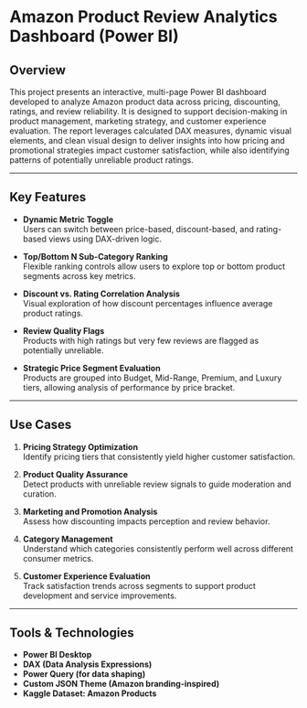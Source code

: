 # Amazon Product Review Analytics Dashboard (Power BI)

## Overview
This project presents an interactive, multi-page Power BI dashboard developed to analyze Amazon product data across pricing, discounting, ratings, and review reliability. It is designed to support decision-making in product management, marketing strategy, and customer experience evaluation.
The report leverages calculated DAX measures, dynamic visual elements, and clean visual design to deliver insights into how pricing and promotional strategies impact customer satisfaction, while also identifying patterns of potentially unreliable product ratings.

---

## Key Features

- **Dynamic Metric Toggle**  
  Users can switch between price-based, discount-based, and rating-based views using DAX-driven logic.

- **Top/Bottom N Sub-Category Ranking**  
  Flexible ranking controls allow users to explore top or bottom product segments across key metrics.

- **Discount vs. Rating Correlation Analysis**  
  Visual exploration of how discount percentages influence average product ratings.

- **Review Quality Flags**  
  Products with high ratings but very few reviews are flagged as potentially unreliable.

- **Strategic Price Segment Evaluation**  
  Products are grouped into Budget, Mid-Range, Premium, and Luxury tiers, allowing analysis of performance by price bracket.

---

## Use Cases

1. **Pricing Strategy Optimization**  
   Identify pricing tiers that consistently yield higher customer satisfaction.

2. **Product Quality Assurance**  
   Detect products with unreliable review signals to guide moderation and curation.

3. **Marketing and Promotion Analysis**  
   Assess how discounting impacts perception and review behavior.

4. **Category Management**  
   Understand which categories consistently perform well across different consumer metrics.

5. **Customer Experience Evaluation**  
   Track satisfaction trends across segments to support product development and service improvements.

---

## Tools & Technologies

- **Power BI Desktop**
- **DAX (Data Analysis Expressions)**
- **Power Query (for data shaping)**
- **Custom JSON Theme (Amazon branding-inspired)**
- **Kaggle Dataset: Amazon Products**


